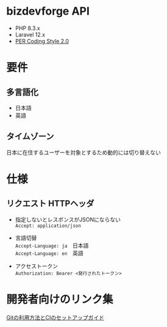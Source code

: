 # bizdevforge API
- PHP 8.3.x
- Laravel 12.x
- [PER Coding Style 2.0](https://www.php-fig.org/per/coding-style/)

# 要件
## 多言語化
- 日本語
- 英語

## タイムゾーン  
日本に在住するユーザーを対象とするため動的には切り替えない  

# 仕様
## リクエスト HTTPヘッダ
- 指定しないとレスポンスがJSONにならない  
`Accept: application/json`

- 言語切替  
`Accept-Language: ja`　日本語  
`Accept-Language: en`　英語

- アクセストークン  
`Authorization: Bearer <発行されたトークン>`

# 開発者向けのリンク集
[Gitの利用方法とCIのセットアップガイド](https://esq365.sharepoint.com/sites/isid-scm/SitePages/%E3%82%BD%E3%83%95%E3%83%88%E3%82%A6%E3%82%A7%E3%82%A2%E9%96%8B%E7%99%BA%E3%82%92%E5%88%9D%E3%82%81%E3%82%8B%E5%89%8D%E3%81%AB.aspx)
